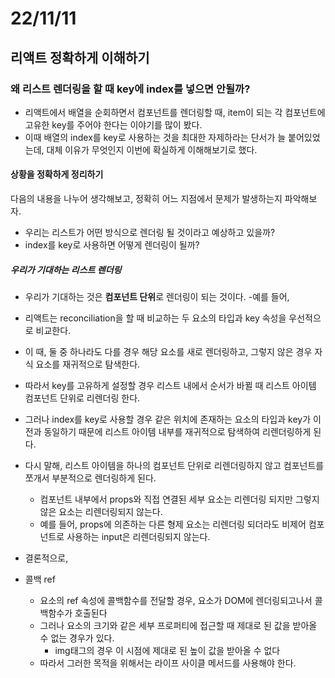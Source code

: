 # 22/11/11

## 리액트 정확하게 이해하기

### 왜 리스트 렌더링을 할 때 key에 index를 넣으면 안될까?

- 리액트에서 배열을 순회하면서 컴포넌트를 렌더링할 때, item이 되는 각 컴포넌트에 고유한 key를 주어야 한다는 이야기를 많이 봤다.
- 이때 배열의 index를 key로 사용하는 것을 최대한 자제하라는 단서가 늘 붙어있었는데, 대체 이유가 무엇인지 이번에 확실하게 이해해보기로 했다.

#### 상황을 정확하게 정리하기

다음의 내용을 나누어 생각해보고, 정확히 어느 지점에서 문제가 발생하는지 파악해보자.

- 우리는 리스트가 어떤 방식으로 렌더링 될 것이라고 예상하고 있을까?
- index를 key로 사용하면 어떻게 렌더링이 될까?

##### 우리가 기대하는 리스트 렌더링

- 우리가 기대하는 것은 **컴포넌트 단위**로 렌더링이 되는 것이다.
	-예를 들어, 


- 리액트는 reconciliation을 할 때 비교하는 두 요소의 타입과 key 속성을 우선적으로 비교한다.
- 이 때, 둘 중 하나라도 다를 경우 해당 요소를 새로 렌더링하고, 그렇지 않은 경우 자식 요소를 재귀적으로 탐색한다.
- 따라서 key를 고유하게 설정할 경우 리스트 내에서 순서가 바뀔 때 리스트 아이템 컴포넌트 단위로 리렌더링 한다.
- 그러나 index를 key로 사용할 경우 같은 위치에 존재하는 요소의 타입과 key가 이전과 동일하기 때문에 리스트 아이템 내부를 재귀적으로 탐색하여 리렌더링하게 된다.
- 다시 말해, 리스트 아이템을 하나의 컴포넌트 단위로 리렌더링하지 않고 컴포넌트를 쪼개서 부분적으로 렌더링하게 된다.
	- 컴포넌트 내부에서 props와 직접 연결된 세부 요소는 리렌더링 되지만 그렇지 않은 요소는 리렌더링되지 않는다.
	- 예를 들어, props에 의존하는 다른 형제 요소는 리렌더링 되더라도 비제어 컴포넌트로 사용하는 input은 리렌더링되지 않는다.
- 결론적으로, 


- 콜백 ref
	- 요소의 ref 속성에 콜백함수를 전달할 경우, 요소가 DOM에 렌더링되고나서 콜백함수가 호출된다
	- 그러나 요소의 크기와 같은 세부 프로퍼티에 접근할 때 제대로 된 값을 받아올 수 없는 경우가 있다.
		- img태그의 경우 이 시점에 제대로 된 높이 값을 받아올 수 없다
	- 따라서 그러한 목적을 위해서는 라이프 사이클 메서드를 사용해야 한다.